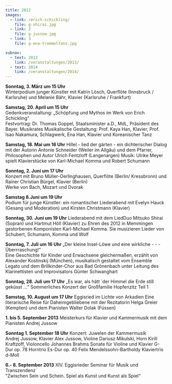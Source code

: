 ```yaml
---
title: 2013
images:
  - link: /erich-schickling/
    file: g-shirai.jpg
  - link: 2
    file: g-jussow.jpg
  - link: 3
    file: g-ena-trommeltanz.jpg

subnav:
  - text: 2013
    link: /veranstaltungen/2013/
  - text: 2014
    link: /veranstaltungen/2014/
---
```


**Sonntag, 3. März um 15 Uhr**   
Winterpodium junger Künstler mit Katrin Lösch, Querflöte (Innsbruck / Karlsruhe) und Melanie Bähr, Klavier (Karlsruhe / Frankfurt)

**Samstag, 20. April um 15 Uhr**   
Gedenkveranstaltung: „Schöpfung und Mythos im Werk von Erich Schickling“  
Festvortrag: Dr. Thomas Goppel, Staatsminister a.D., MdL, Präsident des Bayer. Musikrates Musikalische Gestaltung: Prof. Kaya Han, Klavier, Prof. Isao Nakamura, Schlagwerk, Ena Han, Klavier und Koreanischer Tanz
 
**Samstag, 18. Mai um 16 Uhr**
Hillel - lied der gärten - ein dichterischer Dialog
mit der Autorin Antonie Schneider (Weiler im Allgäu) und dem Pfarrer, Philosophen und Autor Ulrich Fentzloff (Langenargen)
Musik: Ulrike Meyer spielt Klavierstücke von Karl-Michael Komma und Robert Schumann

**Sonntag, 2. Juni um 17 Uhr**   
Konzert mit Bruno Müller-Oerlinghausen, Querflöte (Berlin/ Kressbronn) und Rainer Christian Bürgel, Klavier (Berlin)  
Werke von Bach, Mozart und Dvorak

**Samstag 8.Juni um 19 Uhr**  
Podium für junge Künstler: ein romantischer Liederabend
mit Evelyn Hauck (Gesang und Moderation) und Kirsten Christmann (Klavier) 
 
**Sonntag, 30. Juni um 19 Uhr** 
Liederabend mit dem LiedDuo Mitsuko Shirai (Sopran) und Hartmut Höll (Klavier)
zu Ehren des 2012 in Memmingen gestorbenen Komponisten Karl-Michael Komma.
Sie musizieren Lieder von Schubert, Schumann, Komma und Wolf
 
**Sonntag, 7. Juli um 16 Uhr**
„Der kleine Insel-Löwe und eine wirkliche - - - Überrraschung!“   
Eine Geschichte für Kinder und Erwachsene gleichermaßen, erzählt von Alexander Kostinskij (München), musikalisch gestaltet vom Ensemble Legato und dem Brillkinder-Chor aus Bad Grönenbach unter Leitung des Klarinettisten und Improvisators Günter Schwanghart
 
**Sonntag, 28. Juli um 17 Uhr** 
 „Es war, als hätt ́ der Himmel die Erde still geküsst ...“
Sommerliches Konzert der Großfamilie Hopfenzitz Teil 1
 
**Samstag, 10. August um 17 Uhr** Eggisried im Lichte von Arkadien
Eine literarische Reise für Daheimgebliebene
mit der Rezitatorin Helga Greier (Kempten) und dem Pianisten Walter Dolak (Füssen)
 
**1. bis 5. September 2013**
Meisterkurs für Klavier und Kammermusik mit dem Pianisten Andrej Jussow 
 
**Sonntag 1. September 18 Uhr** 
Konzert: Juwelen der Kammermusik  
Andrej Jussow, Klavier    Alex Jussow, Violine
Dariusz Mikulski, Horn    Kirill Kraftzoff, Violoncello
Johannes Brahms	 Sonate für Violine und Klavier G-Dur op. 78
Horntrio Es-Dur op. 40
Felix Mendelssohn-Bartholdy Klaviertrio d-Moll

**6.- 8. September 2013**
XIV. Eggisrieder Seminar für Musik und Transzendenz  
"Zwischen Sein und Schein. Spiel als Kunst und Kunst als Spiel“

